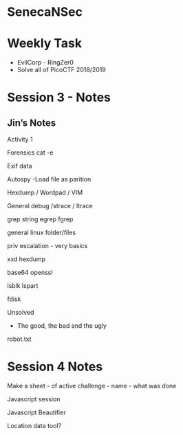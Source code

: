 # SenecaNSec


# Weekly Task

* EvilCorp - RingZer0
* Solve all of PicoCTF 2018/2019 



# Session 3 - Notes

Jin’s Notes
---
Activity 1

Forensics
cat -e

Exif data

Autospy
-Load file as parition

Hexdump / Wordpad / VIM

General debug /strace / ltrace

grep
string
egrep
fgrep

general linux folder/files

priv escalation - very basics

xxd
hexdump

base64
openssl

lsblk
lspart

fdisk


Unsolved
- The good, the bad and the ugly

robot.txt


# Session 4 Notes

Make a sheet - of active challenge - name - what was done


Javascript session


Javascript Beautifier 

Location data tool?

